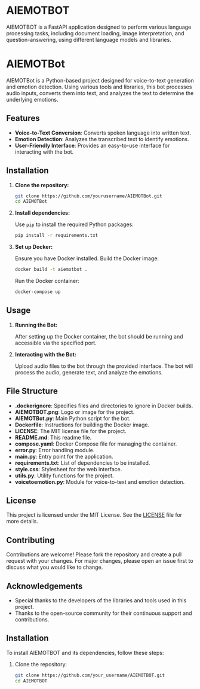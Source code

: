 
# AIEMOTBOT

AIEMOTBOT is a FastAPI application designed to perform various language processing tasks, including document loading, image interpretation, and question-answering, using different language models and libraries.
# AIEMOTBot

AIEMOTBot is a Python-based project designed for voice-to-text generation and emotion detection. Using various tools and libraries, this bot processes audio inputs, converts them into text, and analyzes the text to determine the underlying emotions.

## Features

- **Voice-to-Text Conversion**: Converts spoken language into written text.
- **Emotion Detection**: Analyzes the transcribed text to identify emotions.
- **User-Friendly Interface**: Provides an easy-to-use interface for interacting with the bot.

## Installation

1. **Clone the repository:**

    ```sh
    git clone https://github.com/yourusername/AIEMOTBot.git
    cd AIEMOTBot
    ```

2. **Install dependencies:**

    Use `pip` to install the required Python packages:

    ```sh
    pip install -r requirements.txt
    ```

3. **Set up Docker:**

    Ensure you have Docker installed. Build the Docker image:

    ```sh
    docker build -t aiemotbot .
    ```

    Run the Docker container:

    ```sh
    docker-compose up
    ```

## Usage

1. **Running the Bot:**

    After setting up the Docker container, the bot should be running and accessible via the specified port.

2. **Interacting with the Bot:**

    Upload audio files to the bot through the provided interface. The bot will process the audio, generate text, and analyze the emotions.

## File Structure

- **.dockerignore**: Specifies files and directories to ignore in Docker builds.
- **AIEMOTBOT.png**: Logo or image for the project.
- **AIEMOTBot.py**: Main Python script for the bot.
- **Dockerfile**: Instructions for building the Docker image.
- **LICENSE**: The MIT license file for the project.
- **README.md**: This readme file.
- **compose.yaml**: Docker Compose file for managing the container.
- **error.py**: Error handling module.
- **main.py**: Entry point for the application.
- **requirements.txt**: List of dependencies to be installed.
- **style.css**: Stylesheet for the web interface.
- **utils.py**: Utility functions for the project.
- **voicetoemotion.py**: Module for voice-to-text and emotion detection.

## License

This project is licensed under the MIT License. See the [LICENSE](LICENSE) file for more details.

## Contributing

Contributions are welcome! Please fork the repository and create a pull request with your changes. For major changes, please open an issue first to discuss what you would like to change.

## Acknowledgements

- Special thanks to the developers of the libraries and tools used in this project.
- Thanks to the open-source community for their continuous support and contributions.



## Installation

To install AIEMOTBOT and its dependencies, follow these steps:

1. Clone the repository:
   ```bash
   git clone https://github.com/your_username/AIEMOTBOT.git
   cd AIEMOTBOT

